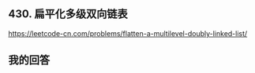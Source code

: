 <!--
 * @Author: your name
 * @Date: 2020-06-08 22:05:43
 * @LastEditTime: 2020-06-08 22:06:19
 * @LastEditors: Please set LastEditors
 * @Description: In User Settings Edit
 * @FilePath: \91days-algorithm\day8.md
--> 

##  430. 扁平化多级双向链表

<https://leetcode-cn.com/problems/flatten-a-multilevel-doubly-linked-list/>

## 我的回答

```js

```